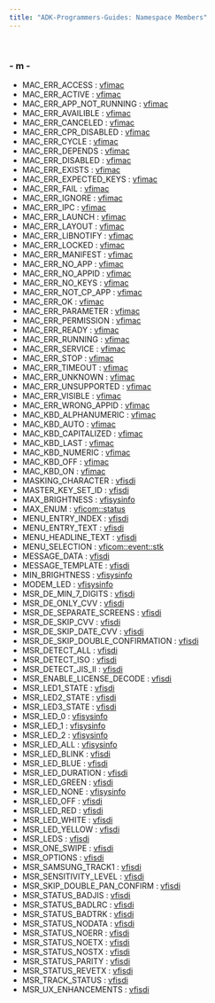 ```yaml
---
title: "ADK-Programmers-Guides: Namespace Members"
---
```


 

### - m -

- MAC_ERR_ACCESS : <a href="namespacevfimac.md#a343256ae5f150542a1f6a38fcaca216cafb7c2c54548ff09323602f8a6376fd01">vfimac</a>
- MAC_ERR_ACTIVE : <a href="namespacevfimac.md#a343256ae5f150542a1f6a38fcaca216cab1f9a71117ad2514a34c858c5cb47578">vfimac</a>
- MAC_ERR_APP_NOT_RUNNING : <a href="namespacevfimac.md#a343256ae5f150542a1f6a38fcaca216ca2b3e6bb894a825d49a856f7d78fbaace">vfimac</a>
- MAC_ERR_AVAILIBLE : <a href="namespacevfimac.md#a343256ae5f150542a1f6a38fcaca216ca0d00af9e30df42f5d7c593092ae546eb">vfimac</a>
- MAC_ERR_CANCELED : <a href="namespacevfimac.md#a343256ae5f150542a1f6a38fcaca216ca495bae09e1bc1aa9559aa0f7ec8668c0">vfimac</a>
- MAC_ERR_CPR_DISABLED : <a href="namespacevfimac.md#a343256ae5f150542a1f6a38fcaca216cad1f788f290b62d4889261290c009f40a">vfimac</a>
- MAC_ERR_CYCLE : <a href="namespacevfimac.md#a343256ae5f150542a1f6a38fcaca216ca388507f8c281d588adfecda0ea957dae">vfimac</a>
- MAC_ERR_DEPENDS : <a href="namespacevfimac.md#a343256ae5f150542a1f6a38fcaca216caeb1198ea1741ae185ba82873527fc923">vfimac</a>
- MAC_ERR_DISABLED : <a href="namespacevfimac.md#a343256ae5f150542a1f6a38fcaca216caf0bdc46094bdcbb96d29c4a145e2fd33">vfimac</a>
- MAC_ERR_EXISTS : <a href="namespacevfimac.md#a343256ae5f150542a1f6a38fcaca216cab4d8f261fbe38564274fbf83af83c640">vfimac</a>
- MAC_ERR_EXPECTED_KEYS : <a href="namespacevfimac.md#a343256ae5f150542a1f6a38fcaca216caa6268efb5a8546b5d46e3bb0e553177a">vfimac</a>
- MAC_ERR_FAIL : <a href="namespacevfimac.md#a343256ae5f150542a1f6a38fcaca216cab6a630bc98f5fcfa5a70e994171e514a">vfimac</a>
- MAC_ERR_IGNORE : <a href="namespacevfimac.md#a343256ae5f150542a1f6a38fcaca216ca8648e53c152517be3dcebfdfb17edb97">vfimac</a>
- MAC_ERR_IPC : <a href="namespacevfimac.md#a343256ae5f150542a1f6a38fcaca216ca2a66718018e9604e11409a6bb0d9ee32">vfimac</a>
- MAC_ERR_LAUNCH : <a href="namespacevfimac.md#a343256ae5f150542a1f6a38fcaca216ca5237e9b1351d2f63ae61112253bbfc16">vfimac</a>
- MAC_ERR_LAYOUT : <a href="namespacevfimac.md#a343256ae5f150542a1f6a38fcaca216cad71447e193322aa3defb1b6cdc6f6d5e">vfimac</a>
- MAC_ERR_LIBNOTIFY : <a href="namespacevfimac.md#a343256ae5f150542a1f6a38fcaca216ca48bc15eb2d9bc14d089714e680ec462f">vfimac</a>
- MAC_ERR_LOCKED : <a href="namespacevfimac.md#a343256ae5f150542a1f6a38fcaca216ca25189ddd505007eeface48fa0f6336e2">vfimac</a>
- MAC_ERR_MANIFEST : <a href="namespacevfimac.md#a343256ae5f150542a1f6a38fcaca216cada88f95b27c2d275512fe15b4c54c2dd">vfimac</a>
- MAC_ERR_NO_APP : <a href="namespacevfimac.md#a343256ae5f150542a1f6a38fcaca216ca0514be0a87ce110f34cd00b756520654">vfimac</a>
- MAC_ERR_NO_APPID : <a href="namespacevfimac.md#a343256ae5f150542a1f6a38fcaca216ca9bb50ccba3958e9b7fda61d3ac05534c">vfimac</a>
- MAC_ERR_NO_KEYS : <a href="namespacevfimac.md#a343256ae5f150542a1f6a38fcaca216cac704a12dc011b3831433799ec080ee1d">vfimac</a>
- MAC_ERR_NOT_CP_APP : <a href="namespacevfimac.md#a343256ae5f150542a1f6a38fcaca216ca13ecf9a9db7593cabe3ca09c3496c17b">vfimac</a>
- MAC_ERR_OK : <a href="namespacevfimac.md#a343256ae5f150542a1f6a38fcaca216cae7c1d68ad552537bb450a291714bc71f">vfimac</a>
- MAC_ERR_PARAMETER : <a href="namespacevfimac.md#a343256ae5f150542a1f6a38fcaca216ca75777560e490e9383775482ac3bc245d">vfimac</a>
- MAC_ERR_PERMISSION : <a href="namespacevfimac.md#a343256ae5f150542a1f6a38fcaca216cad3bee99511a15c87676dd9f453ac02fb">vfimac</a>
- MAC_ERR_READY : <a href="namespacevfimac.md#a343256ae5f150542a1f6a38fcaca216caeb10ef35a775f680b9576a0696c2c2de">vfimac</a>
- MAC_ERR_RUNNING : <a href="namespacevfimac.md#a343256ae5f150542a1f6a38fcaca216cac8482ef81b09dd82e6d99dc35396e52c">vfimac</a>
- MAC_ERR_SERVICE : <a href="namespacevfimac.md#a343256ae5f150542a1f6a38fcaca216ca12b59c43d38429cdcaeaa7b45461930c">vfimac</a>
- MAC_ERR_STOP : <a href="namespacevfimac.md#a343256ae5f150542a1f6a38fcaca216ca7f94b5307c9aaa494682cb4a3a8f2e0d">vfimac</a>
- MAC_ERR_TIMEOUT : <a href="namespacevfimac.md#a343256ae5f150542a1f6a38fcaca216caaad631494e81b88687cb7a360f623524">vfimac</a>
- MAC_ERR_UNKNOWN : <a href="namespacevfimac.md#a343256ae5f150542a1f6a38fcaca216ca95e3d004d001f47819fc6899a3f3c534">vfimac</a>
- MAC_ERR_UNSUPPORTED : <a href="namespacevfimac.md#a343256ae5f150542a1f6a38fcaca216ca3fe164f68d4f87b4e82dc481ea0516f6">vfimac</a>
- MAC_ERR_VISIBLE : <a href="namespacevfimac.md#a343256ae5f150542a1f6a38fcaca216ca0ed934fa7a34568e74061ef14dfe3958">vfimac</a>
- MAC_ERR_WRONG_APPID : <a href="namespacevfimac.md#a343256ae5f150542a1f6a38fcaca216ca6bc9cec21645bb6cc7dedc85598ad726">vfimac</a>
- MAC_KBD_ALPHANUMERIC : <a href="namespacevfimac.md#a7ecd7d8b8c98bd60b3a7d95dc5da7c5faacf7fd09da851474c48e57ae2b9246d5">vfimac</a>
- MAC_KBD_AUTO : <a href="namespacevfimac.md#a7ecd7d8b8c98bd60b3a7d95dc5da7c5fa1897eb426573ca469062c0af6ffe0db2">vfimac</a>
- MAC_KBD_CAPITALIZED : <a href="namespacevfimac.md#a7ecd7d8b8c98bd60b3a7d95dc5da7c5fad6499892dc5c2341c9a29774e4a5b8ae">vfimac</a>
- MAC_KBD_LAST : <a href="namespacevfimac.md#a7ecd7d8b8c98bd60b3a7d95dc5da7c5fa07083975a8682e89077a7d12fbad382d">vfimac</a>
- MAC_KBD_NUMERIC : <a href="namespacevfimac.md#a7ecd7d8b8c98bd60b3a7d95dc5da7c5fa70f8a1ce4507a2faab7727edee56f25b">vfimac</a>
- MAC_KBD_OFF : <a href="namespacevfimac.md#a7ecd7d8b8c98bd60b3a7d95dc5da7c5fadbb3aeb300a8742e67f13bf86222792c">vfimac</a>
- MAC_KBD_ON : <a href="namespacevfimac.md#a7ecd7d8b8c98bd60b3a7d95dc5da7c5fa55c180fc86b4f765cabde2dd43046205">vfimac</a>
- MASKING_CHARACTER : <a href="namespacevfisdi.md#ac9842112c341daedac40f79bbfdd65a4a7779b9bf06bd45b0a0a73a6ffed7d706">vfisdi</a>
- MASTER_KEY_SET_ID : <a href="namespacevfisdi.md#ac9842112c341daedac40f79bbfdd65a4a7a6d46830fdad6a5555d4e5e790b7e63">vfisdi</a>
- MAX_BRIGHTNESS : <a href="namespacevfisysinfo.md#a55dc64efc347b073c4504e53decdbe03a9d972ff013f6e9e28c0134c5a79ac88b">vfisysinfo</a>
- MAX_ENUM : <a href="namespacevficom_1_1status.md#ae7ba2f563df916ce3ce6be92a19d2bbca45fb932b1d1e8ed5779c816779acd30e">vficom::status</a>
- MENU_ENTRY_INDEX : <a href="namespacevfisdi.md#ac9842112c341daedac40f79bbfdd65a4a7e12dffea24efa65e69ebdd4372eadd4">vfisdi</a>
- MENU_ENTRY_TEXT : <a href="namespacevfisdi.md#ac9842112c341daedac40f79bbfdd65a4a3442c9914a2ee9c76e1310b55d3a773f">vfisdi</a>
- MENU_HEADLINE_TEXT : <a href="namespacevfisdi.md#ac9842112c341daedac40f79bbfdd65a4a68891ec68836a128c5cc842d0429c9d9">vfisdi</a>
- MENU_SELECTION : <a href="namespacevficom_1_1event_1_1stk.md#a5c9f20e9dfda7ed7ed70d7a4b3dab65cae26875fc20d12429767cd8101f356898">vficom::event::stk</a>
- MESSAGE_DATA : <a href="namespacevfisdi.md#ac9842112c341daedac40f79bbfdd65a4ac3a5fd3852c502339ef030034bc16e91">vfisdi</a>
- MESSAGE_TEMPLATE : <a href="namespacevfisdi.md#ac9842112c341daedac40f79bbfdd65a4a03df602d51b5cf6bca461254890288ab">vfisdi</a>
- MIN_BRIGHTNESS : <a href="namespacevfisysinfo.md#a55dc64efc347b073c4504e53decdbe03a8f32ee7ca5d7f834671f01e0f3bb4693">vfisysinfo</a>
- MODEM_LED : <a href="namespacevfisysinfo.md#ab6831a7d06c0a2bc69f9b024f6445a80afe56eb35bc594d8cfaf1b616dd31f927">vfisysinfo</a>
- MSR_DE_MIN_7_DIGITS : <a href="namespacevfisdi.md#af8a08b710c1b1d72eb35d010a0554af8ab593c88515dcce2f17bf62e1850331ed">vfisdi</a>
- MSR_DE_ONLY_CVV : <a href="namespacevfisdi.md#af8a08b710c1b1d72eb35d010a0554af8a7ef3d28cfd167034ff1f70324654bdc5">vfisdi</a>
- MSR_DE_SEPARATE_SCREENS : <a href="namespacevfisdi.md#af8a08b710c1b1d72eb35d010a0554af8a142c739dfb1d667b3f4e3719195c8d5f">vfisdi</a>
- MSR_DE_SKIP_CVV : <a href="namespacevfisdi.md#af8a08b710c1b1d72eb35d010a0554af8a63cfe0a72837c00c9606f1176662425b">vfisdi</a>
- MSR_DE_SKIP_DATE_CVV : <a href="namespacevfisdi.md#af8a08b710c1b1d72eb35d010a0554af8a2dfa360d6052b0e6b269c2fa9820bae9">vfisdi</a>
- MSR_DE_SKIP_DOUBLE_CONFIRMATION : <a href="namespacevfisdi.md#af8a08b710c1b1d72eb35d010a0554af8aa24a5d7271859d8b0858d63ed48272c8">vfisdi</a>
- MSR_DETECT_ALL : <a href="namespacevfisdi.md#a8510b06f00101bd90866f5c5291c0461a36849cca021078e2864fb3d6da11d57a">vfisdi</a>
- MSR_DETECT_ISO : <a href="namespacevfisdi.md#a8510b06f00101bd90866f5c5291c0461ae7a96427f20883f9251ea487640fb106">vfisdi</a>
- MSR_DETECT_JIS_II : <a href="namespacevfisdi.md#a8510b06f00101bd90866f5c5291c0461a334b644f8538a89e53b944177159e1ff">vfisdi</a>
- MSR_ENABLE_LICENSE_DECODE : <a href="namespacevfisdi.md#a8510b06f00101bd90866f5c5291c0461adcd7d464ca4e2a8451ee957aa4a26f69">vfisdi</a>
- MSR_LED1_STATE : <a href="namespacevfisdi.md#ac9842112c341daedac40f79bbfdd65a4aef64c2da69a0600f05f5fbf26c854eae">vfisdi</a>
- MSR_LED2_STATE : <a href="namespacevfisdi.md#ac9842112c341daedac40f79bbfdd65a4af62e2ebf304c707de8cfe54d0a75c16a">vfisdi</a>
- MSR_LED3_STATE : <a href="namespacevfisdi.md#ac9842112c341daedac40f79bbfdd65a4a4fb8e68ac585e94a36e3cc83c3a352cf">vfisdi</a>
- MSR_LED_0 : <a href="namespacevfisysinfo.md#ab6831a7d06c0a2bc69f9b024f6445a80a65798fde604548306d987ad18f7e6a8e">vfisysinfo</a>
- MSR_LED_1 : <a href="namespacevfisysinfo.md#ab6831a7d06c0a2bc69f9b024f6445a80a20d6d3474aef0298b73ffdbd68fc5d0e">vfisysinfo</a>
- MSR_LED_2 : <a href="namespacevfisysinfo.md#ab6831a7d06c0a2bc69f9b024f6445a80a80698b4a6eb45a3a019ebcfa952a880c">vfisysinfo</a>
- MSR_LED_ALL : <a href="namespacevfisysinfo.md#ab6831a7d06c0a2bc69f9b024f6445a80a7b834594a2fa42d8d30faa3577421f99">vfisysinfo</a>
- MSR_LED_BLINK : <a href="namespacevfisdi.md#ab82c9a1c9036044d8f9b55f2f516a84cadffff9e2e079c896a6e8001206215a5a">vfisdi</a>
- MSR_LED_BLUE : <a href="namespacevfisdi.md#ab82c9a1c9036044d8f9b55f2f516a84ca66876f335f8a0662039f8aa7378e8244">vfisdi</a>
- MSR_LED_DURATION : <a href="namespacevfisdi.md#ac9842112c341daedac40f79bbfdd65a4a84e0c061d69ba6016f4d48897efc208a">vfisdi</a>
- MSR_LED_GREEN : <a href="namespacevfisdi.md#ab82c9a1c9036044d8f9b55f2f516a84cad228d4b9477f0d78a8768f08878a23b4">vfisdi</a>
- MSR_LED_NONE : <a href="namespacevfisysinfo.md#ab6831a7d06c0a2bc69f9b024f6445a80a8e09104d36ad9727494206d4e55221e4">vfisysinfo</a>
- MSR_LED_OFF : <a href="namespacevfisdi.md#ab82c9a1c9036044d8f9b55f2f516a84cafa151c3cf7486b773d5726ea1a96b44d">vfisdi</a>
- MSR_LED_RED : <a href="namespacevfisdi.md#ab82c9a1c9036044d8f9b55f2f516a84ca8a427a69984808137935ee938308e0f6">vfisdi</a>
- MSR_LED_WHITE : <a href="namespacevfisdi.md#ab82c9a1c9036044d8f9b55f2f516a84ca739520aa0b5f7976099f298ef685833d">vfisdi</a>
- MSR_LED_YELLOW : <a href="namespacevfisdi.md#ab82c9a1c9036044d8f9b55f2f516a84ca1433ab8cae7e863cbfcf2deff7421fdf">vfisdi</a>
- MSR_LEDS : <a href="namespacevfisdi.md#a8510b06f00101bd90866f5c5291c0461a3c4c3c080a450a4ae57265b7b09284cf">vfisdi</a>
- MSR_ONE_SWIPE : <a href="namespacevfisdi.md#a8510b06f00101bd90866f5c5291c0461a1ee75473d34a651fe9458c255308cea8">vfisdi</a>
- MSR_OPTIONS : <a href="namespacevfisdi.md#ac9842112c341daedac40f79bbfdd65a4a693340c0f73a0cf1db2435084e77e9e0">vfisdi</a>
- MSR_SAMSUNG_TRACK1 : <a href="namespacevfisdi.md#a8510b06f00101bd90866f5c5291c0461a0e852f54a057a9f63bfb0553aadd1234">vfisdi</a>
- MSR_SENSITIVITY_LEVEL : <a href="namespacevfisdi.md#ac9842112c341daedac40f79bbfdd65a4af3ca325f1224c41bbf24fb1f1ece9429">vfisdi</a>
- MSR_SKIP_DOUBLE_PAN_CONFIRM : <a href="namespacevfisdi.md#ac9842112c341daedac40f79bbfdd65a4a34e2bd06fbf670289d5a2dacba29db44">vfisdi</a>
- MSR_STATUS_BADJIS : <a href="namespacevfisdi.md#aa65c19cf079b86e73f9fe56c75453870a351abab4dbf18e541f8a2cfd79ad2180">vfisdi</a>
- MSR_STATUS_BADLRC : <a href="namespacevfisdi.md#aa65c19cf079b86e73f9fe56c75453870a8b2adf53ba21681dbb2c6f677f15528c">vfisdi</a>
- MSR_STATUS_BADTRK : <a href="namespacevfisdi.md#aa65c19cf079b86e73f9fe56c75453870a061bcbf82a451a2369827b4786d629e1">vfisdi</a>
- MSR_STATUS_NODATA : <a href="namespacevfisdi.md#aa65c19cf079b86e73f9fe56c75453870aa761b3506dc893509d0dce65b4841483">vfisdi</a>
- MSR_STATUS_NOERR : <a href="namespacevfisdi.md#aa65c19cf079b86e73f9fe56c75453870a6ebb26a2874b5caaf7ffffdcbd6f1092">vfisdi</a>
- MSR_STATUS_NOETX : <a href="namespacevfisdi.md#aa65c19cf079b86e73f9fe56c75453870a038efdf8aa7daa6ea9e35ace60d81129">vfisdi</a>
- MSR_STATUS_NOSTX : <a href="namespacevfisdi.md#aa65c19cf079b86e73f9fe56c75453870a587339db168685d6f0bc37181c8f0b77">vfisdi</a>
- MSR_STATUS_PARITY : <a href="namespacevfisdi.md#aa65c19cf079b86e73f9fe56c75453870a33b7de9260ace3f7be4d3c3baa735f47">vfisdi</a>
- MSR_STATUS_REVETX : <a href="namespacevfisdi.md#aa65c19cf079b86e73f9fe56c75453870ac7334ca5b4bf758dabc770da5fe010a5">vfisdi</a>
- MSR_TRACK_STATUS : <a href="namespacevfisdi.md#ac9842112c341daedac40f79bbfdd65a4a41dd7a8f1c8887eff3394896427b0bc8">vfisdi</a>
- MSR_UX_ENHANCEMENTS : <a href="namespacevfisdi.md#a8510b06f00101bd90866f5c5291c0461ae27a03a13089fb215608bac1386617a3">vfisdi</a>
